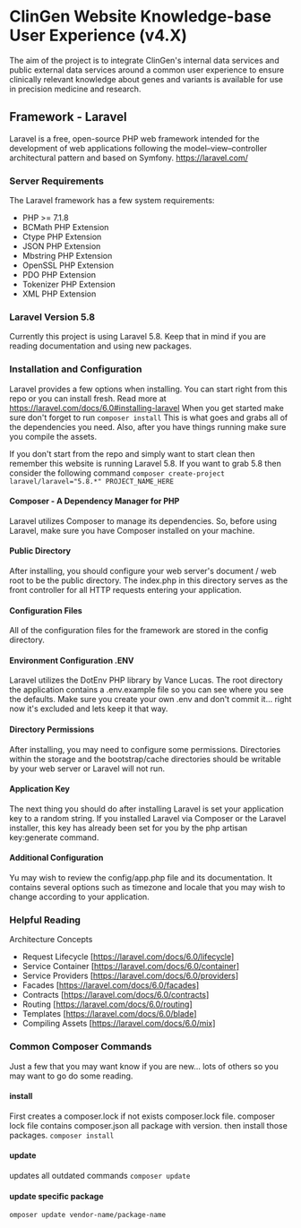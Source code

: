 # ClinGen Website Knowledge-base User Experience (v4.X)
The aim of the project is to integrate ClinGen's internal data services and public external data services around a common user experience to ensure clinically relevant knowledge about genes and variants is available for use in precision medicine and research.


## Framework - Laravel
Laravel is a free, open-source PHP web framework intended for the development of web applications following the model–view–controller architectural pattern and based on Symfony.  https://laravel.com/

### Server Requirements
The Laravel framework has a few system requirements:

- PHP >= 7.1.8
- BCMath PHP Extension
- Ctype PHP Extension
- JSON PHP Extension
- Mbstring PHP Extension
- OpenSSL PHP Extension 
- PDO PHP Extension
- Tokenizer PHP Extension
- XML PHP Extension

### Laravel Version 5.8
Currently this project is using Laravel 5.8.  Keep that in mind if you are reading documentation and using new packages.

### Installation and Configuration
Laravel provides a few options when installing.  You can start right from this repo or you can install fresh. Read more at https://laravel.com/docs/6.0#installing-laravel  When you get started make sure don't forget to run ```composer install``` This is what goes and grabs all of the dependencies you need.  Also, after you have things running make sure you compile the assets.

If you don't start from the repo and simply want to start clean then remember this website is running Laravel 5.8.  If you want to grab 5.8 then consider the following command ```composer create-project laravel/laravel="5.8.*" PROJECT_NAME_HERE```

#### Composer - A Dependency Manager for PHP
Laravel utilizes Composer to manage its dependencies. So, before using Laravel, make sure you have Composer installed on your machine.

#### Public Directory
After installing, you should configure your web server's document / web root to be the public directory. The index.php in this directory serves as the front controller for all HTTP requests entering your application.

#### Configuration Files
All of the configuration files for the framework are stored in the config directory. 

#### Environment Configuration .ENV
Laravel utilizes the DotEnv PHP library by Vance Lucas. The root directory the application contains a .env.example file so you can see where you see the defaults.  Make sure you create your own .env and don't commit it... right now it's excluded and lets keep it that way. 

#### Directory Permissions
After installing, you may need to configure some permissions. Directories within the storage and the bootstrap/cache directories should be writable by your web server or Laravel will not run.

#### Application Key
The next thing you should do after installing Laravel is set your application key to a random string. If you installed Laravel via Composer or the Laravel installer, this key has already been set for you by the php artisan key:generate command.

#### Additional Configuration
Yu may wish to review the config/app.php file and its documentation. It contains several options such as timezone and locale that you may wish to change according to your application.

### Helpful Reading
Architecture Concepts 
- Request Lifecycle [https://laravel.com/docs/6.0/lifecycle]
- Service Container [https://laravel.com/docs/6.0/container]
- Service Providers [https://laravel.com/docs/6.0/providers]
- Facades [https://laravel.com/docs/6.0/facades]
- Contracts [https://laravel.com/docs/6.0/contracts]
- Routing [https://laravel.com/docs/6.0/routing]
- Templates [https://laravel.com/docs/6.0/blade]
- Compiling Assets [https://laravel.com/docs/6.0/mix]

### Common Composer Commands
Just a few that you may want know if you are new... lots of others so you may want to go do some reading.

#### install
First creates a composer.lock if not exists composer.lock file. composer lock file contains composer.json all package with version. then install those packages.
```composer install```

#### update
updates all outdated commands
```composer update```

#### update specific package
```omposer update vendor-name/package-name```